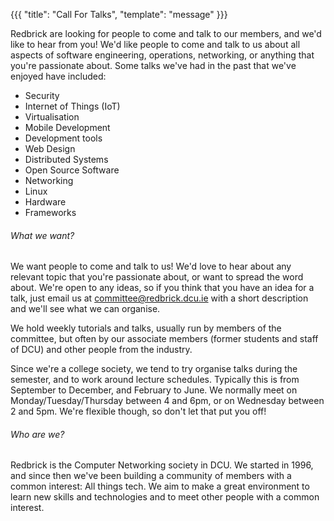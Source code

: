 {{{
  "title": "Call For Talks",
  "template": "message"
}}}

Redbrick are looking for people to come and talk to our members, and we'd like to hear from you! We'd like people to come and talk to us about all aspects of software engineering, operations, networking, or anything that you're passionate about. Some talks we've had in the past that we've enjoyed have included:

  - Security
  - Internet of Things (IoT)
  - Virtualisation
  - Mobile Development
  - Development tools
  - Web Design
  - Distributed Systems
  - Open Source Software
  - Networking
  - Linux
  - Hardware
  - Frameworks

###### What we want?
We want people to come and talk to us! We'd love to hear about any relevant topic that you're passionate about, or want to spread the word about. We're open to any ideas, so if you think that you have an idea for a talk, just email us at committee@redbrick.dcu.ie with a short description and we'll see what we can organise.

We hold weekly tutorials and talks, usually run by members of the committee, but often by our associate members (former students and staff of DCU) and other people from the industry.

Since we're a college society, we tend to try organise talks during the semester, and to work around lecture schedules. Typically this is from September to December, and February to June. We normally meet on Monday/Tuesday/Thursday between 4 and 6pm, or on Wednesday between 2 and 5pm. We're flexible though, so don't let that put you off!

###### Who are we?
Redbrick is the Computer Networking society in DCU. We started in 1996, and since then we've been building a community of members with a common interest: All things tech. We aim to make a great environment to learn new skills and technologies and to meet other people with a common interest.

